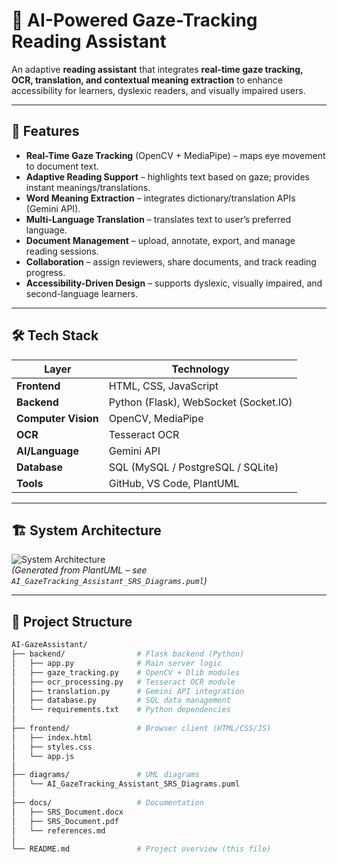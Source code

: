 # 📖 AI-Powered Gaze-Tracking Reading Assistant  

An adaptive **reading assistant** that integrates **real-time gaze tracking, OCR, translation, and contextual meaning extraction** to enhance accessibility for learners, dyslexic readers, and visually impaired users.  

---

## 🚀 Features  
-  **Real-Time Gaze Tracking** (OpenCV + MediaPipe) – maps eye movement to document text.  
-  **Adaptive Reading Support** – highlights text based on gaze; provides instant meanings/translations.  
-  **Word Meaning Extraction** – integrates dictionary/translation APIs (Gemini API).  
-  **Multi-Language Translation** – translates text to user’s preferred language.  
-  **Document Management** – upload, annotate, export, and manage reading sessions.  
-  **Collaboration** – assign reviewers, share documents, and track reading progress.  
-  **Accessibility-Driven Design** – supports dyslexic, visually impaired, and second-language learners.  

---

## 🛠️ Tech Stack  

| Layer              | Technology |
|--------------------|------------|
| **Frontend**       | HTML, CSS, JavaScript |
| **Backend**        | Python (Flask), WebSocket (Socket.IO) |
| **Computer Vision**| OpenCV, MediaPipe |
| **OCR**            | Tesseract OCR |
| **AI/Language**    | Gemini API |
| **Database**       | SQL (MySQL / PostgreSQL / SQLite) |
| **Tools**          | GitHub, VS Code, PlantUML |

---

## 🏗️ System Architecture  

![System Architecture](./diagrams/system_architecture.png)  
*(Generated from PlantUML – see `AI_GazeTracking_Assistant_SRS_Diagrams.puml`)*  

---

## 📂 Project Structure  

```bash
AI-GazeAssistant/
├── backend/                # Flask backend (Python)
│   ├── app.py              # Main server logic
│   ├── gaze_tracking.py    # OpenCV + Dlib modules
│   ├── ocr_processing.py   # Tesseract OCR module
│   ├── translation.py      # Gemini API integration
│   ├── database.py         # SQL data management
│   └── requirements.txt    # Python dependencies
│
├── frontend/               # Browser client (HTML/CSS/JS)
│   ├── index.html
│   ├── styles.css
│   └── app.js
│
├── diagrams/               # UML diagrams
│   └── AI_GazeTracking_Assistant_SRS_Diagrams.puml
│
├── docs/                   # Documentation
│   ├── SRS_Document.docx
│   ├── SRS_Document.pdf
│   └── references.md
│
└── README.md               # Project overview (this file)
